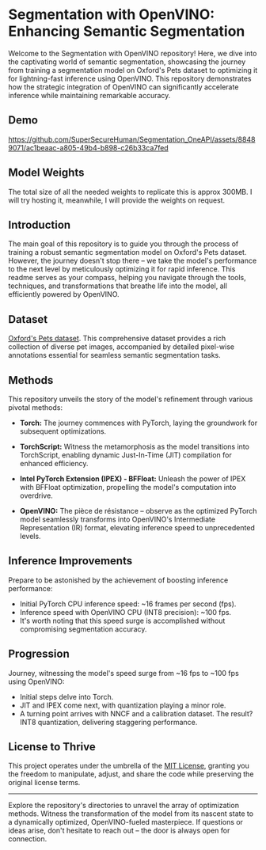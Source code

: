 # Segmentation with OpenVINO: Enhancing Semantic Segmentation

Welcome to the Segmentation with OpenVINO repository! Here, we dive into the captivating world of semantic segmentation, showcasing the journey from training a segmentation model on Oxford's Pets dataset to optimizing it for lightning-fast inference using OpenVINO. This repository demonstrates how the strategic integration of OpenVINO can significantly accelerate inference while maintaining remarkable accuracy.

## Demo

https://github.com/SuperSecureHuman/Segmentation_OneAPI/assets/88489071/ac1beaac-a805-49b4-b898-c26b33ca7fed

## Model Weights

The total size of all the needed weights to replicate this is approx 300MB. I will try hosting it, meanwhile, I will provide the weights on request.

## Introduction

The main goal of this repository is to guide you through the process of training a robust semantic segmentation model on Oxford's Pets dataset. However, the journey doesn't stop there – we take the model's performance to the next level by meticulously optimizing it for rapid inference. This readme serves as your compass, helping you navigate through the tools, techniques, and transformations that breathe life into the model, all efficiently powered by OpenVINO.

## Dataset
[Oxford's Pets dataset](https://www.robots.ox.ac.uk/~vgg/data/pets/). This comprehensive dataset provides a rich collection of diverse pet images, accompanied by detailed pixel-wise annotations essential for seamless semantic segmentation tasks.

## Methods

This repository unveils the story of the model's refinement through various pivotal methods:

- **Torch:** The journey commences with PyTorch, laying the groundwork for subsequent optimizations.

- **TorchScript:** Witness the metamorphosis as the model transitions into TorchScript, enabling dynamic Just-In-Time (JIT) compilation for enhanced efficiency.

- **Intel PyTorch Extension (IPEX) - BFFloat:** Unleash the power of IPEX with BFFloat optimization, propelling the model's computation into overdrive.

- **OpenVINO:** The pièce de résistance – observe as the optimized PyTorch model seamlessly transforms into OpenVINO's Intermediate Representation (IR) format, elevating inference speed to unprecedented levels.

## Inference Improvements

Prepare to be astonished by the achievement of boosting inference performance:

- Initial PyTorch CPU inference speed: ~16 frames per second (fps).
- Inference speed with OpenVINO CPU (INT8 precision): ~100 fps.
- It's worth noting that this speed surge is accomplished without compromising segmentation accuracy.

## Progression

Journey, witnessing the model's speed surge from ~16 fps to ~100 fps using OpenVINO:

- Initial steps delve into Torch.
- JIT and IPEX come next, with quantization playing a minor role.
- A turning point arrives with NNCF and a calibration dataset. The result? INT8 quantization, delivering staggering performance.

## License to Thrive

This project operates under the umbrella of the [MIT License](LICENSE), granting you the freedom to manipulate, adjust, and share the code while preserving the original license terms.

---

Explore the repository's directories to unravel the array of optimization methods. Witness the transformation of the model from its nascent state to a dynamically optimized, OpenVINO-fueled masterpiece. If questions or ideas arise, don't hesitate to reach out – the door is always open for connection.
